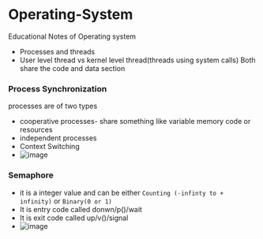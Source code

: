 # Operating-System
Educational Notes of Operating system
- Processes and threads
- User level thread vs kernel level thread(threads using system calls)
  Both share the code and data section

### Process Synchronization
processes are of two types 
- cooperative processes- share something like variable memory code or resources
- independent processes
- Context Switching
- ![image](https://github.com/DeadAnjali/Operating-System/assets/122856861/d85dee5e-8f21-4f00-8385-4d9058002749)
### Semaphore
- it is a integer value and can be either `Counting (-infinty to + infinity)` or `Binary(0 or 1)`
- It is entry code called donwn/p()/wait
- It is exit code called up/v()/signal
- ![image](https://github.com/DeadAnjali/Operating-System/assets/122856861/a6e38a7d-2ab7-499a-ac19-d125ed3fe10d)

